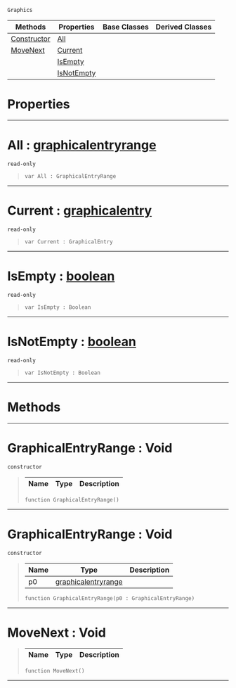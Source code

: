  `Graphics`

|Methods|Properties|Base Classes|Derived Classes|
|---|---|---|---|
|[ Constructor](https://github.com/ZilchEngine/ZilchDocs/blob/master/code_reference/class_reference/graphicalentryrange.markdown#graphicalentryrange-void)|[ All](https://github.com/ZilchEngine/ZilchDocs/blob/master/code_reference/class_reference/graphicalentryrange.markdown#all-zilch-engine-document)| | |
|[ MoveNext](https://github.com/ZilchEngine/ZilchDocs/blob/master/code_reference/class_reference/graphicalentryrange.markdown#movenext-void)|[ Current](https://github.com/ZilchEngine/ZilchDocs/blob/master/code_reference/class_reference/graphicalentryrange.markdown#current-zilch-engine-docu)| | |
| |[ IsEmpty](https://github.com/ZilchEngine/ZilchDocs/blob/master/code_reference/class_reference/graphicalentryrange.markdown#isempty-zilch-engine-docu)| | |
| |[ IsNotEmpty](https://github.com/ZilchEngine/ZilchDocs/blob/master/code_reference/class_reference/graphicalentryrange.markdown#isnotempty-zilch-engine-d)| | |


 #  Properties


---  
 #  All : [graphicalentryrange](https://github.com/ZilchEngine/ZilchDocs/blob/master/code_reference/class_reference/graphicalentryrange.markdown)

 `read-only`

> 
> ``` lang=cpp, name=Nada
> var All : GraphicalEntryRange


---  
 #  Current : [graphicalentry](https://github.com/ZilchEngine/ZilchDocs/blob/master/code_reference/class_reference/graphicalentry.markdown)

 `read-only`

> 
> ``` lang=cpp, name=Nada
> var Current : GraphicalEntry


---  
 #  IsEmpty : [boolean](https://github.com/ZilchEngine/ZilchDocs/blob/master/code_reference/nada_base_types/boolean.markdown)

 `read-only`

> 
> ``` lang=cpp, name=Nada
> var IsEmpty : Boolean


---  
 #  IsNotEmpty : [boolean](https://github.com/ZilchEngine/ZilchDocs/blob/master/code_reference/nada_base_types/boolean.markdown)

 `read-only`

> 
> ``` lang=cpp, name=Nada
> var IsNotEmpty : Boolean


---  
 #  Methods


---  
 #  GraphicalEntryRange : Void

 `constructor`

> 
> |Name|Type|Description|
> |---|---|---|
> ``` lang=cpp, name=Nada
> function GraphicalEntryRange()
> ``` 


---  
 #  GraphicalEntryRange : Void

 `constructor`

> 
> |Name|Type|Description|
> |---|---|---|
> |p0|[graphicalentryrange](https://github.com/ZilchEngine/ZilchDocs/blob/master/code_reference/class_reference/graphicalentryrange.markdown)| |
> ``` lang=cpp, name=Nada
> function GraphicalEntryRange(p0 : GraphicalEntryRange)
> ``` 


---  
 #  MoveNext : Void

> 
> |Name|Type|Description|
> |---|---|---|
> ``` lang=cpp, name=Nada
> function MoveNext()
> ``` 


---  
 

 